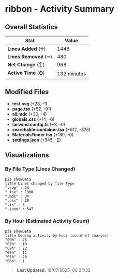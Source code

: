# ribbon - Activity Summary 

## Overall Statistics

| Stat                   | Value                                                             |
| ---------------------- | ----------------------------------------------------------------- |
| **Lines Added** (➕)   | 1448                                          |
| **Lines Removed** (➖) | 480                                        |
| **Net Change** (↕)    | 968                |
| **Active Time** (⌚)   | 132 minutes |


## Modified Files
- **test.svg** (+23, -1)
- **page.tsx** (+52, -91)
- **all.mdc** (+30, -4)
- **globals.css** (+14, -6)
- **tailwind.config.ts** (+3, -0)
- **searchable-container.tsx** (+612, -376)
- **MaterialsFinder.tsx** (+169, -0)
- **settings.json** (+545, -2)

## Visualizations

### By File Type (Lines Changed)

```mermaid
pie showData
title Lines changed by file type
".svg" : 24
".tsx" : 1300
".mdc" : 34
".css" : 20
".ts" : 3
".json" : 547
```

### By Hour (Estimated Activity Count)

```mermaid
pie showData
title Coding activity by hour (count of changes)
"00h" : 25
"01h" : 18
"02h" : 22
"03h" : 11
"05h" : 20
"06h" : 1
```


> **Last Updated:** 18/07/2025, 06:04:32